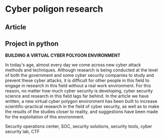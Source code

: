 # Cyber poligon research
## Article
## Project in python


**BUILDING A VIRTUAL CYBER POLYGON ENVIRONMENT**

In today's age, almost every day we come across new cyber attack methods and techniques. Although research is being conducted at the level of both the government and some cyber security companies to study and prevent these cyber attacks, it is difficult for other people in this field to engage in research in this field without a real work environment. For this reason, no matter how much cyber security is developing, cyber security science and research in this field lags far behind. In the article we have written, a new virtual cyber polygon environment has been built to increase scientific-practical research in the field of cyber security, as well as to make the results of the studies closer to reality, and suggestions have been made for the exploitation of this environment.

Security operations center, SOC, security solutions, security tools, cyber security lab, CTF